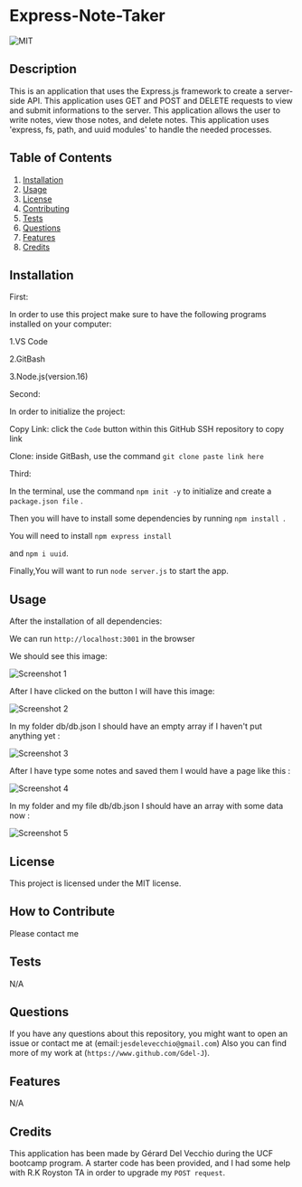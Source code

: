 # Express-Note-Taker

![MIT](https://img.shields.io/badge/license-MIT-green)


## Description

This is an application that uses the Express.js framework to create a server-side API. This application uses GET and POST and DELETE requests to view and submit informations to the server.
This application allows the user to write notes, view those notes, and delete notes.
This application uses 'express, fs, path, and uuid modules' to handle the needed processes.


## Table of Contents 


 
  1. [Installation](#installation)
  2. [Usage](#usage)
  3. [License](#license)
  4. [Contributing](#contributing)
  5. [Tests](#tests)
  6. [Questions](#questions)
  7. [Features](#features)
  8. [Credits](#credits)

## Installation


First:

In order to use this project make sure to have the following programs installed on your computer:

1.VS Code

2.GitBash

3.Node.js(version.16)


Second:

In order to initialize the project:

Copy Link: click the `Code` button within this GitHub SSH repository to copy link

Clone: inside GitBash, use the command `git clone paste link here`




Third: 

In the terminal, use the command `npm init -y` to initialize and create a `package.json file` .

Then you will have to install some dependencies by running `npm install `.

You will need to install `npm express install` 

and `npm i uuid`.


Finally,You will want to run `node server.js` to start the app.




## Usage

After the installation of all dependencies:

We can run `http://localhost:3001` in the browser

We should see this image:

![Screenshot 1](https://user-images.githubusercontent.com/120201085/236970885-d0b25884-bc7a-42ef-a7fe-5c833209abae.png)


 After  I have clicked on the button  I will have this  image:

![Screenshot 2](https://user-images.githubusercontent.com/120201085/236970122-ab11dcb6-5d93-4bca-91d6-d6dc3dc41ef7.png)



In my folder db/db.json I should have an empty array if I haven't put anything  yet :

![Screenshot 3](https://user-images.githubusercontent.com/120201085/236970133-41759363-f6aa-4f5c-871c-9cae00d3ad49.png)



After I have type some notes and saved them  I would have a page like this : 


![Screenshot 4](https://user-images.githubusercontent.com/120201085/236970142-0f645511-903a-46dc-8042-ac02d21b5d74.png)



In my folder  and my file db/db.json I should have an array with some data now :


![Screenshot 5](https://user-images.githubusercontent.com/120201085/236970152-a989b061-f06c-4ff3-a3c4-5e04da4e0c31.png)



## License

This project is licensed under the MIT license.

## How to Contribute

Please contact me

## Tests

N/A

## Questions

If you have any questions about this repository, you might want to open an issue or contact me  at (email:`jesdelevecchio@gmail.com`)
Also you can find more of my work at (`https://www.github.com/Gdel-J`).

## Features

N/A


## Credits

This application has been made by Gérard Del Vecchio during the UCF bootcamp program. A starter code has been provided, and I had some help with R.K Royston TA in order to upgrade my `POST request`.